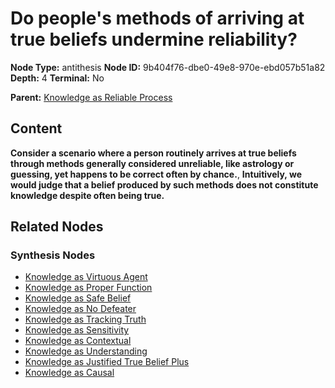 # Do people's methods of arriving at true beliefs undermine reliability?

**Node Type:** antithesis
**Node ID:** 9b404f76-dbe0-49e8-970e-ebd057b51a82
**Depth:** 4
**Terminal:** No

**Parent:** [Knowledge as Reliable Process](knowledge-as-reliable-process-synthesis-f22c83b1-66bd-4c7a-bdba-5740397435bf.md)

## Content

**Consider a scenario where a person routinely arrives at true beliefs through methods generally considered unreliable, like astrology or guessing, yet happens to be correct often by chance.**, **Intuitively, we would judge that a belief produced by such methods does not constitute knowledge despite often being true.**

## Related Nodes

### Synthesis Nodes

- [Knowledge as Virtuous Agent](knowledge-as-virtuous-agent-synthesis-ca4c0308-5c40-471e-a822-71165a43326a.md)
- [Knowledge as Proper Function](knowledge-as-proper-function-synthesis-c5a0e09a-32f6-45a8-b570-a032ae9188e7.md)
- [Knowledge as Safe Belief](knowledge-as-safe-belief-synthesis-2db8aba4-917e-4e47-9c39-2c2c9f396ea6.md)
- [Knowledge as No Defeater](knowledge-as-no-defeater-synthesis-03421f07-4d19-4f1a-9ee3-c630c9bd1041.md)
- [Knowledge as Tracking Truth](knowledge-as-tracking-truth-synthesis-22bfc9e2-610f-4085-8c7a-99dd0fcf2c28.md)
- [Knowledge as Sensitivity](knowledge-as-sensitivity-synthesis-c198fa94-864a-4c83-9a05-c5c6593d9967.md)
- [Knowledge as Contextual](knowledge-as-contextual-synthesis-b78bbccb-70f4-4edb-9627-4a696dc94a71.md)
- [Knowledge as Understanding](knowledge-as-understanding-synthesis-9ac4b61e-1c61-43d7-a36d-732d9e0acee9.md)
- [Knowledge as Justified True Belief Plus](knowledge-as-justified-true-belief-plus-synthesis-30001dea-3097-4b8b-8d24-8900132d174f.md)
- [Knowledge as Causal](knowledge-as-causal-synthesis-07924a6a-04a4-490e-9e6f-fce3d699c254.md)

